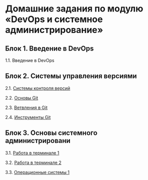 # Домашние задания по модулю «DevOps и системное администрирование»

## Блок 1. Введение в DevOps

1.1. Введение в DevOps

## Блок 2. Системы управления версиями

2.1. [Системы контроля версий](02-git/exercise1)

2.2. [Основы Git](02-git/exercise2)

2.3. [Ветвления в Git](02-git/exercise3)

2.4. [Инструменты Git](02-git/exercise4)

## Блок 3. Основы системного администрировани

3.1. [Работа в терминале 1](03-sysadmin/01-terminal)

3.2. [Работа в терминале 2](03-sysadmin/02-terminal)

3.3. [Операционные системы 1](03-sysadmin/03-os)

